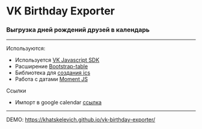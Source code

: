 # VK Birthday Exporter
### Выгрузка дней рождений друзей в календарь

---

Используются:
* Используется [VK Javascript SDK](https://vk.com/dev/Javascript_SDK)
* Расширение [Bootstrap-table](https://github.com/wenzhixin/bootstrap-table)
* Библиотека для [создания ics](https://github.com/nwcell/ics.js)
* Работа с датами [Moment JS](http://momentjs.com/)


Ссылки
* Импорт в google calendar [ссылка](https://support.google.com/calendar/answer/37118)

---

DEMO: https://khatskelevich.github.io/vk-birthday-exporter/
